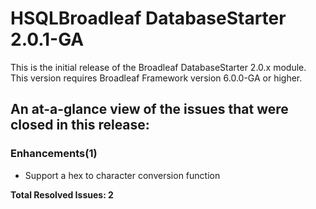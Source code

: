 # HSQLBroadleaf DatabaseStarter 2.0.1-GA

This is the initial release of the Broadleaf DatabaseStarter 2.0.x module. This version requires Broadleaf Framework version 6.0.0-GA or higher.

## An at-a-glance view of the issues that were closed in this release:

### Enhancements(1)
- Support a hex to character conversion function


**Total Resolved Issues: 2**
